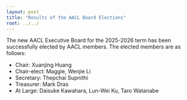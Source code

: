 ```yaml
---
layout: post
title: "Results of the AACL Board Elections"
root: ../../
---
```


The new AACL Executive Board for the 2025-2026 term has been successfully elected by AACL members. The elected members are as follows:  

- Chair: Xuanjing Huang
- Chair-elect: Maggie, Wenjie Li
- Secretary: Thepchai Supnithi
- Treasurer: Mark Dras
- At Large: Daisuke Kawahara, Lun-Wei Ku, Taro Watanabe